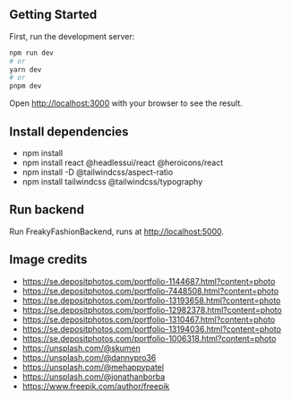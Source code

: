 ## Getting Started

First, run the development server:

```bash
npm run dev
# or
yarn dev
# or
pnpm dev
```

Open [http://localhost:3000](http://localhost:3000) with your browser to see the result.

## Install dependencies

- npm install
- npm install react @headlessui/react @heroicons/react
- npm install -D @tailwindcss/aspect-ratio
- npm install tailwindcss @tailwindcss/typography

## Run backend

Run FreakyFashionBackend, runs at [http://localhost:5000](http://localhost:5000).

## Image credits

- https://se.depositphotos.com/portfolio-1144687.html?content=photo
- https://se.depositphotos.com/portfolio-7448508.html?content=photo
- https://se.depositphotos.com/portfolio-13193658.html?content=photo
- https://se.depositphotos.com/portfolio-12982378.html?content=photo
- https://se.depositphotos.com/portfolio-1310467.html?content=photo
- https://se.depositphotos.com/portfolio-13194036.html?content=photo
- https://se.depositphotos.com/portfolio-1006318.html?content=photo
- https://unsplash.com/@skumen
- https://unsplash.com/@dannypro36
- https://unsplash.com/@mehappypatel
- https://unsplash.com/@jonathanborba
- https://www.freepik.com/author/freepik